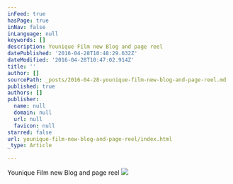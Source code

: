 ```yaml
---
inFeed: true
hasPage: true
inNav: false
inLanguage: null
keywords: []
description: Younique Film new Blog and page reel
datePublished: '2016-04-28T10:48:29.632Z'
dateModified: '2016-04-28T10:47:02.914Z'
title: ''
author: []
sourcePath: _posts/2016-04-28-younique-film-new-blog-and-page-reel.md
published: true
authors: []
publisher:
  name: null
  domain: null
  url: null
  favicon: null
starred: false
url: younique-film-new-blog-and-page-reel/index.html
_type: Article

---
```

Younique Film new Blog and page reel
![](https://the-grid-user-content.s3-us-west-2.amazonaws.com/74f16d89-0158-4355-84b5-ad34f4872bf9.jpg)